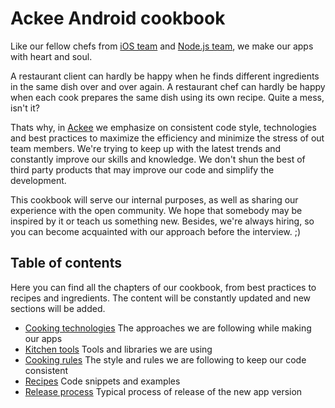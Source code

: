 # Ackee Android cookbook 

Like our fellow chefs from [iOS team][1] and [Node.js team][2], we make our apps with heart and soul. 

A restaurant client can hardly be happy when he finds different ingredients in the same dish over and over again. A restaurant chef can hardly be happy when each cook prepares the same dish using its own recipe. Quite a mess, isn't it?

Thats why, in [Ackee][2] we emphasize on consistent code style, technologies and best practices to maximize the efficiency and minimize the stress of out team members. We're trying to keep up with the latest trends and constantly improve our skills and knowledge. We don't shun the best of third party products that may improve our code and simplify the development.

This cookbook will serve our internal purposes, as well as sharing our experience with the open community. We hope that somebody may be inspired by it or teach us something new. Besides, we're always hiring, so you can become acquainted with our approach before the interview. ;)

## Table of contents

Here you can find all the chapters of our cookbook, from best practices to recipes and ingredients. The content will be constantly updated and new sections will be added.
- [Cooking technologies][4] The approaches we are following while making our apps
- [Kitchen tools][5] Tools and libraries we are using
- [Cooking rules][6] The style and rules we are following to keep our code consistent
- [Recipes][7] Code snippets and examples
- [Release process][8] Typical process of release of the new app version

[1]:	https://github.com/AckeeCZ/ios-cookbook
[2]:	https://github.com/AckeeCZ/nodejs-cookbook
[3]:  https://www.ackee.cz/
[4]:  https://github.com/AckeeCZ/android-cookbook/blob/master/CookingTechnologies.md
[5]:  https://github.com/AckeeCZ/android-cookbook/blob/master/KitchenTools.md
[6]:  https://github.com/AckeeCZ/android-cookbook/blob/master/CookingRules.md
[7]:  https://github.com/AckeeCZ/android-cookbook/blob/master/Recipes.md
[8]:  https://github.com/AckeeCZ/android-cookbook/blob/master/ReleaseProcess.md

